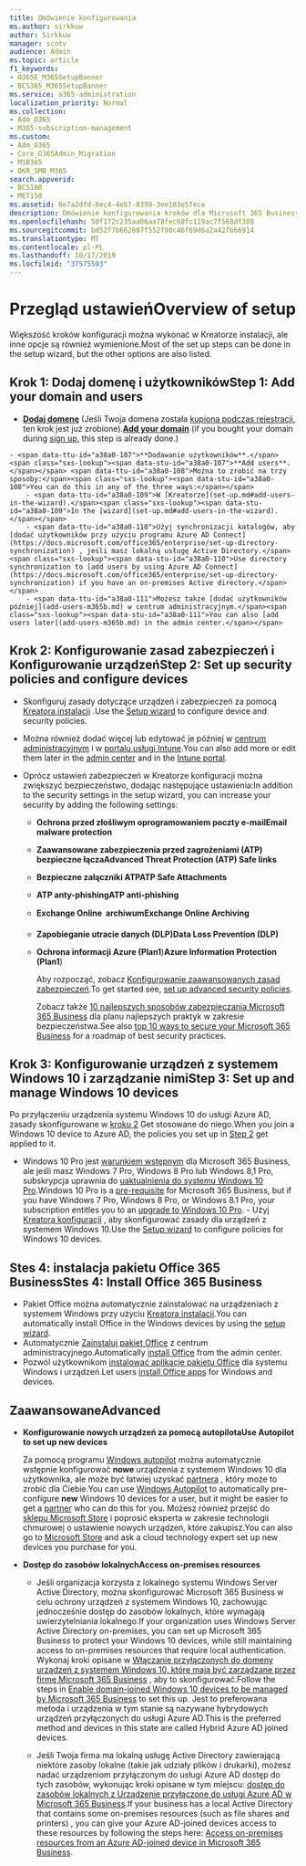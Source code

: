 ```yaml
---
title: Omówienie konfigurowania
ms.author: sirkkuw
author: Sirkkuw
manager: scotv
audience: Admin
ms.topic: article
f1_keywords:
- O365E_M365SetupBanner
- BCS365_M365SetupBanner
ms.service: o365-administration
localization_priority: Normal
ms.collection:
- Adm_O365
- M365-subscription-management
ms.custom:
- Adm_O365
- Core_O365Admin_Migration
- MSB365
- OKR_SMB_M365
search.appverid:
- BCS160
- MET150
ms.assetid: 6e7a2dfd-8ec4-4eb7-8390-3ee103e5fece
description: Omówienie konfigurowania kroków dla Microsoft 365 Business.
ms.openlocfilehash: 50f172c235aa06aa78fec60fc119ac7f568df308
ms.sourcegitcommit: bd52f7b662887f552f90c46f69d6a2a42fb66914
ms.translationtype: MT
ms.contentlocale: pl-PL
ms.lasthandoff: 10/17/2019
ms.locfileid: "37575593"
---
```

# <a name="overview-of-setup"></a><span data-ttu-id="a38a0-103">Przegląd ustawień</span><span class="sxs-lookup"><span data-stu-id="a38a0-103">Overview of setup</span></span>

<span data-ttu-id="a38a0-104">Większość kroków konfiguracji można wykonać w Kreatorze instalacji, ale inne opcje są również wymienione.</span><span class="sxs-lookup"><span data-stu-id="a38a0-104">Most of the set up steps can be done in the setup wizard, but the other options are also listed.</span></span>


## <a name="step-1-add-your-domain-and-users"></a><span data-ttu-id="a38a0-105">Krok 1: Dodaj domenę i użytkowników</span><span class="sxs-lookup"><span data-stu-id="a38a0-105">Step 1: Add your domain and users</span></span>

   - <span data-ttu-id="a38a0-106">**[Dodaj domenę](set-up.md#add-your-domain-to-personalize-sign-in)** (Jeśli Twoja domena została [kupiona podczas rejestracji](sign-up.md), ten krok jest już zrobione).</span><span class="sxs-lookup"><span data-stu-id="a38a0-106">**[Add your domain](set-up.md#add-your-domain-to-personalize-sign-in)** (if you bought your domain during [sign up](sign-up.md), this step is already done.)</span></span>

    - <span data-ttu-id="a38a0-107">**Dodawanie użytkowników**.</span><span class="sxs-lookup"><span data-stu-id="a38a0-107">**Add users**.</span></span> <span data-ttu-id="a38a0-108">Można to zrobić na trzy sposoby:</span><span class="sxs-lookup"><span data-stu-id="a38a0-108">You can do this in any of the three ways:</span></span>
        - <span data-ttu-id="a38a0-109">W [Kreatorze](set-up.md#add-users-in-the-wizard).</span><span class="sxs-lookup"><span data-stu-id="a38a0-109">In the [wizard](set-up.md#add-users-in-the-wizard).</span></span>
        - <span data-ttu-id="a38a0-110">Użyj synchronizacji katalogów, aby [dodać użytkowników przy użyciu programu Azure AD Connect](https://docs.microsoft.com/office365/enterprise/set-up-directory-synchronization) , jeśli masz lokalną usługę Active Directory.</span><span class="sxs-lookup"><span data-stu-id="a38a0-110">Use directory synchronization to [add users by using Azure AD Connect](https://docs.microsoft.com/office365/enterprise/set-up-directory-synchronization) if you have an on-premises Active directory.</span></span>
        - <span data-ttu-id="a38a0-111">Możesz także [dodać użytkowników później](add-users-m365b.md) w centrum administracyjnym.</span><span class="sxs-lookup"><span data-stu-id="a38a0-111">You can also [add users later](add-users-m365b.md) in the admin center.</span></span>
## <a name="step-2-set-up-security-policies-and-configure-devices"></a><span data-ttu-id="a38a0-112">Krok 2: Konfigurowanie zasad zabezpieczeń i Konfigurowanie urządzeń</span><span class="sxs-lookup"><span data-stu-id="a38a0-112">Step 2: Set up security policies and configure devices</span></span> 

  - <span data-ttu-id="a38a0-113">Skonfiguruj zasady dotyczące urządzeń i zabezpieczeń za pomocą [Kreatora instalacji](set-up.md#protect-data-and-devices) .</span><span class="sxs-lookup"><span data-stu-id="a38a0-113">Use the [Setup wizard](set-up.md#protect-data-and-devices) to configure device and security policies.</span></span> 
  - <span data-ttu-id="a38a0-114">Można również dodać więcej lub edytować je później w [centrum administracyjnym](view-policies-and-devices.md) i w [portalu usługi Intune](https://docs.microsoft.com/intune/tutorial-walkthrough-intune-portal).</span><span class="sxs-lookup"><span data-stu-id="a38a0-114">You can also add more or edit them later in the [admin center](view-policies-and-devices.md) and in the [Intune portal](https://docs.microsoft.com/intune/tutorial-walkthrough-intune-portal).</span></span>
  - <span data-ttu-id="a38a0-115">Oprócz ustawień zabezpieczeń w Kreatorze konfiguracji można zwiększyć bezpieczeństwo, dodając następujące ustawienia:</span><span class="sxs-lookup"><span data-stu-id="a38a0-115">In addition to the security settings in the setup wizard, you can increase your security by adding the following settings:</span></span>

      - <span data-ttu-id="a38a0-116">**Ochrona przed złośliwym oprogramowaniem poczty e-mail**</span><span class="sxs-lookup"><span data-stu-id="a38a0-116">**Email malware protection**</span></span>
      - <span data-ttu-id="a38a0-117">**Zaawansowane zabezpieczenia przed zagrożeniami (ATP) bezpieczne łącza**</span><span class="sxs-lookup"><span data-stu-id="a38a0-117">**Advanced Threat Protection (ATP) Safe links**</span></span>
      - <span data-ttu-id="a38a0-118">**Bezpieczne załączniki ATP**</span><span class="sxs-lookup"><span data-stu-id="a38a0-118">**ATP Safe Attachments**</span></span>
      - <span data-ttu-id="a38a0-119">**ATP anty-phishing**</span><span class="sxs-lookup"><span data-stu-id="a38a0-119">**ATP anti-phishing**</span></span>
      - <span data-ttu-id="a38a0-120">**Exchange Online  archiwum**</span><span class="sxs-lookup"><span data-stu-id="a38a0-120">**Exchange Online Archiving**</span></span>
      - <span data-ttu-id="a38a0-121">**Zapobieganie utracie danych (DLP)**</span><span class="sxs-lookup"><span data-stu-id="a38a0-121">**Data Loss Prevention (DLP)**</span></span>
      - <span data-ttu-id="a38a0-122">**Ochrona informacji Azure (Plan1**)</span><span class="sxs-lookup"><span data-stu-id="a38a0-122">**Azure Information Protection (Plan1**)</span></span>

          <span data-ttu-id="a38a0-123">Aby rozpocząć, zobacz [Konfigurowanie zaawansowanych zasad zabezpieczeń](set-up-advanced-security.md).</span><span class="sxs-lookup"><span data-stu-id="a38a0-123">To get started see, [set up advanced security policies](set-up-advanced-security.md).</span></span>

        <span data-ttu-id="a38a0-124">Zobacz także [10 najlepszych sposobów zabezpieczania Microsoft 365 Business](https://docs.microsoft.com/office365/admin/security-and-compliance/secure-your-business-data) dla planu najlepszych praktyk w zakresie bezpieczeństwa.</span><span class="sxs-lookup"><span data-stu-id="a38a0-124">See also [top 10 ways to secure your Microsoft 365 Business](https://docs.microsoft.com/office365/admin/security-and-compliance/secure-your-business-data) for a roadmap of best security practices.</span></span>

## <a name="step-3-set-up-and-manage-windows-10-devices"></a><span data-ttu-id="a38a0-125">Krok 3: Konfigurowanie urządzeń z systemem Windows 10 i zarządzanie nimi</span><span class="sxs-lookup"><span data-stu-id="a38a0-125">Step 3: Set up and manage Windows 10 devices</span></span>

   <span data-ttu-id="a38a0-126">Po przyłączeniu urządzenia systemu Windows 10 do usługi Azure AD, zasady skonfigurowane w [kroku 2](#step-2-set-up-security-policies-and-configure-devices) Get stosowane do niego.</span><span class="sxs-lookup"><span data-stu-id="a38a0-126">When you join a Windows 10 device to Azure AD, the policies you set up in [Step 2](#step-2-set-up-security-policies-and-configure-devices) get applied to it.</span></span>

   - <span data-ttu-id="a38a0-127">Windows 10 Pro jest [warunkiem wstępnym](pre-requisites-for-data-protection.md) dla Microsoft 365 Business, ale jeśli masz Windows 7 Pro, Windows 8 Pro lub Windows 8,1 Pro, subskrypcja uprawnia do [uaktualnienia do systemu Windows 10 Pro](https://docs.microsoft.com/microsoft-365/business/upgrade-to-windows-pro-creators-update).</span><span class="sxs-lookup"><span data-stu-id="a38a0-127">Windows 10 Pro is a [pre-requisite](pre-requisites-for-data-protection.md) for Microsoft 365 Business, but if you have Windows 7 Pro, Windows 8 Pro, or Windows 8.1 Pro, your subscription entitles you to an [upgrade to  Windows 10 Pro](https://docs.microsoft.com/microsoft-365/business/upgrade-to-windows-pro-creators-update).</span></span>
    - <span data-ttu-id="a38a0-128">Użyj [Kreatora konfiguracji](set-up.md#protect-data-and-devices) , aby skonfigurować zasady dla urządzeń z systemem Windows 10.</span><span class="sxs-lookup"><span data-stu-id="a38a0-128">Use the [Setup wizard](set-up.md#protect-data-and-devices) to configure policies for Windows 10 devices.</span></span>

## <a name="stes-4-install-office-365-business"></a><span data-ttu-id="a38a0-129">Stes 4: instalacja pakietu Office 365 Business</span><span class="sxs-lookup"><span data-stu-id="a38a0-129">Stes 4: Install Office 365 Business</span></span>
- <span data-ttu-id="a38a0-130">Pakiet Office można automatycznie zainstalować na urządzeniach z systemem Windows przy użyciu [Kreatora instalacji](set-up.md#deploy-office-365-client-apps).</span><span class="sxs-lookup"><span data-stu-id="a38a0-130">You can automatically install Office in the Windows devices by using the [setup wizard](set-up.md#deploy-office-365-client-apps).</span></span>
- <span data-ttu-id="a38a0-131">Automatycznie [Zainstaluj pakiet Office](auto-install-or-uninstall-office.md) z centrum administracyjnego.</span><span class="sxs-lookup"><span data-stu-id="a38a0-131">Automatically [install Office](auto-install-or-uninstall-office.md) from the admin center.</span></span>
- <span data-ttu-id="a38a0-132">Pozwól użytkownikom [instalować aplikacje pakietu Office](https://docs.microsoft.com/office365/admin/setup/install-applications) dla systemu Windows i urządzeń.</span><span class="sxs-lookup"><span data-stu-id="a38a0-132">Let users [install Office apps](https://docs.microsoft.com/office365/admin/setup/install-applications) for Windows and devices.</span></span>
     
## <a name="advanced"></a><span data-ttu-id="a38a0-133">Zaawansowane</span><span class="sxs-lookup"><span data-stu-id="a38a0-133">Advanced</span></span>
- <span data-ttu-id="a38a0-134">**Konfigurowanie nowych urządzeń za pomocą autopilota**</span><span class="sxs-lookup"><span data-stu-id="a38a0-134">**Use Autopilot to set up new devices**</span></span>
            
     <span data-ttu-id="a38a0-135">Za pomocą programu [Windows autopilot](add-autopilot-devices-and-profile.md) można automatycznie wstępnie konfigurować **nowe** urządzenia z systemem Windows 10 dla użytkownika, ale może być łatwiej uzyskać [partnera](https://www.microsoft.com/solution-providers/search) , który może to zrobić dla Ciebie.</span><span class="sxs-lookup"><span data-stu-id="a38a0-135">You can use [Windows Autopilot](add-autopilot-devices-and-profile.md) to automatically pre-configure **new** Windows 10 devices for a user, but it might be easier to get a [partner](https://www.microsoft.com/solution-providers/search) who can do this for you.</span></span> <span data-ttu-id="a38a0-136">Możesz również przejść do [sklepu Microsoft Store](https://go.microsoft.com/fwlink/?linkid=874598) i poprosić eksperta w zakresie technologii chmurowej o ustawienie nowych urządzeń, które zakupisz.</span><span class="sxs-lookup"><span data-stu-id="a38a0-136">You can also go to [Microsoft Store](https://go.microsoft.com/fwlink/?linkid=874598) and ask a cloud technology expert set up new devices you purchase for you.</span></span>

- <span data-ttu-id="a38a0-137">**Dostęp do zasobów lokalnych**</span><span class="sxs-lookup"><span data-stu-id="a38a0-137">**Access on-premises resources**</span></span>

     - <span data-ttu-id="a38a0-138">Jeśli organizacja korzysta z lokalnego systemu Windows Server Active Directory, można skonfigurować Microsoft 365 Business w celu ochrony urządzeń z systemem Windows 10, zachowując jednocześnie dostęp do zasobów lokalnych, które wymagają uwierzytelniania lokalnego.</span><span class="sxs-lookup"><span data-stu-id="a38a0-138">If your organization uses Windows Server Active Directory on-premises, you can set up Microsoft 365 Business to protect your Windows 10 devices, while still maintaining access to on-premises resources that require local authentication.</span></span> <span data-ttu-id="a38a0-139">Wykonaj kroki opisane w [Włączanie przyłączonych do domeny urządzeń z systemem Windows 10, które mają być zarządzane przez firmę Microsoft 365 Business](manage-windows-devices.md) , aby to skonfigurować.</span><span class="sxs-lookup"><span data-stu-id="a38a0-139">Follow the steps in [Enable domain-joined Windows 10 devices to be managed by Microsoft 365 Business](manage-windows-devices.md) to set this up.</span></span> <span data-ttu-id="a38a0-140">Jest to preferowana metoda i urządzenia w tym stanie są nazywane hybrydowych urządzeń przyłączonych do usługi Azure AD.</span><span class="sxs-lookup"><span data-stu-id="a38a0-140">This is the preferred method and devices in this state are called Hybrid Azure AD joined devices.</span></span>

    - <span data-ttu-id="a38a0-141">Jeśli Twoja firma ma lokalną usługę Active Directory zawierającą niektóre zasoby lokalne (takie jak udziały plików i drukarki), możesz nadać urządzeniom przyłączonym do usługi Azure AD dostęp do tych zasobów, wykonując kroki opisane w tym miejscu: [dostęp do zasobów lokalnych z Urządzenie przyłączone do usługi Azure AD w Microsoft 365 Business](access-resources.md).</span><span class="sxs-lookup"><span data-stu-id="a38a0-141">If your business has a local Active Directory that contains some on-premises resources (such as file shares and printers) , you can give your Azure AD-joined devices access to these resources by following the steps here: [Access on-premises resources from an Azure AD-joined device in Microsoft 365 Business](access-resources.md).</span></span>

  